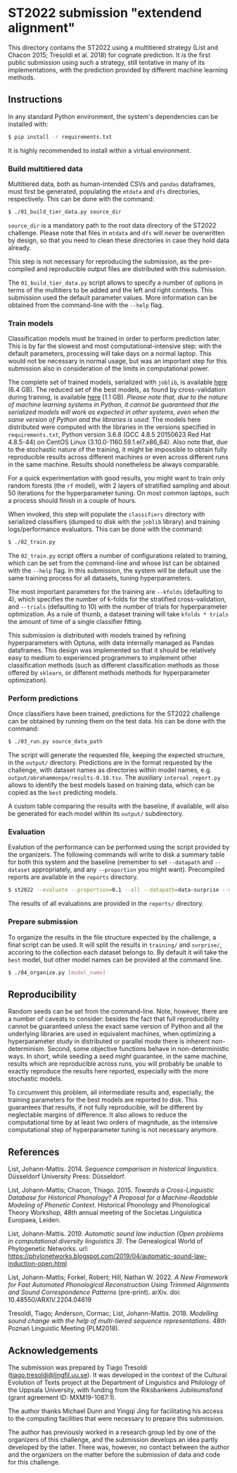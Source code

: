 # ST2022 submission "extendend alignment"

This directory contains the ST2022 using a multitiered strategy (List and Chacon 2015; Tresoldi et al. 2018)
for cognate prediction. It is the first public submission using such a strategy,
still tentative in many of its implementations, with the prediction provided by different
machine learning methods.

## Instructions

In any standard Python environment, the system's dependencies can be installed with:

```bash
$ pip install -r requirements.txt
```

It is highly recommended to install within a virtual environment.

### Build multitiered data

Multitiered data, both as human-intended CSVs and `pandas` dataframes, must first be generated,
populating the `mtdata` and `dfs` directories, respectively. This can be done with the command:

```bash
$ ./01_build_tier_data.py source_dir
```

`source_dir` is a mandatory path to the root data directory of the ST2022 challenge. Please
note that files in `mtdata` and `dfs` will *never* be overwritten by design, so that you
need to clean these directories in case they hold data already.

This step is not necessary for reproducing the submission, as the pre-compiled and reproducible
output files are distributed with this submission.

The `01_build_tier_data.py` script allows to specify a number of options in terms of the multitiers
to be added and the left and right contexts. This submission used the default parameter values.
More information can be obtained from the command-line with the `--help` flag.

### Train models

Classification models must be trained in order to perform prediction later. This is by far
the slowest and most computational-intensive step: with the default parameters,
processing will take days on a normal laptop. This would not be necessary in normal
usage, but was an important step for this submission also in consideration of
the limits in computational power.

The complete set of trained models, serialized with `joblib`, is available
[here](https://uppsala.box.com/s/r9e8ag12dvpc6q24ufv06fis5v1bappy) (6.4 GB). The reduced set of the best models, as found by cross-validation
during training, is available [here](https://uppsala.box.com/s/tukf6gbpzqyl89hz6dznvbfxfk5ywl33) (1.1 GB). *Please note that, due to the
nature of machine learning systems in Python, it cannot be guaranteed that
the serialized models will work as expected in other systems, even when
the same version of Python and the libraries is used.*
The models here distributed were computed with the libraries in the versions specified
in `requirements.txt`, Python version 3.6.8 (GCC 4.8.5 20150623 Red Hat 4.8.5-44)
on CentOS Linux (3.10.0-1160.59.1.el7.x86\_64).
Also note that, due to the stochastic nature of the training, it might be impossible to obtain
fully reproducible results across different machines or even across different runs in
the same machine. Results should nonetheless be always comparable.

For a quick experimentation with good results, you might want to train only random
forests (the `rf` model), with 2 layers of stratified sampling and about 50
iterations for the hyperparameter tuning. On most common laptops, such a process should
finish in a couple of hours.

When invoked, this step will populate the `classifiers`
directory with serialized classifiers (dumped to disk with the `joblib` library) and
training logs/performance evaluators. This can be done with the command:

```bash
$ ./02_train.py
```

The `02_train.py` script offers a number of configurations related to training, which can be
set from the command-line and whose list can be obtained with the `--help` flag. In this
submission, the system will be default use the same training process for all
datasets, tuning hyperparameters.

The most important parameters for the training are `--kfolds` (defaulting to 4), which
specifies the number of k-folds for the stratified cross-validation, and
`--trials` (defaulting to 10) with the number of trials for hyperparameter optimization.
As a rule of thumb, a dataset training will take `kfolds * trials` the amount of time
of a single classifier fitting.

This submission is distributed with models trained by refining hyperparameters with Optuna,
with data internally managed as Pandas dataframes.
This design was implemented so that it should be relatively easy to medium to experienced
programmers to implement other classification methods (such as different classification
methods as those offered by `sklearn`, or different methods methods for hyperparameter
optimization).

### Perform predictions

Once classifiers have been trained, predictions for the ST2022 challenge can be
obtained by running them on the test data. his can be done with the command:

```bash
$ ./03_run.py source_data_path
```

The script will generate the requested file, keeping the expected structure, in
the `output/` directory. Predictions are in the format requested by the challenge,
with dataset names as directories within model names, e.g.
`output/abrahammonpa/results-0.10.tsv`. The auxiliary `internal_report.py`
allows to identify the best models based on training data, which can be
copied as the `best` predicting models. 

A custom table comparing the results with the baseline,
if available, will also be generated for each model within its `output/`
subdirectory.

### Evaluation

Evalution of the performance can be performed using the script provided by the
organizers. The following commands will write to disk a summary table for both this
system and the baseline (remember to set `--datapath` and `--dataset` appropriately,
and any `--proportion` you might want). Precompiled reports are available in
the `reports` directory.

```bash
$ st2022 --evaluate --proportion=0.1 --all --datapath=data-surprise --datasets=datasets-surprise.json --test-path=output/best
```

The results of all evaluations are provided in the `reports/` directory.

### Prepare submission

To organize the results in the file structure expected by the challenge,
a final script can be used. It will split the results in `training/` and `surprise/`,
accoring to the collection each dataset belongs to. By default it will
take the `best` model, but other model names can be provided at the command line.

```bash
$ ./04_organize.py [model_name]
```

## Reproducibility

Random seeds can be set from the command-line. Note, however, there are a number of caveats to consider:
besides the fact that full reproducibility cannot be guaranteed unless the exact same version of Python and
all the underlying libraries are used in equivalent machines, when optimizing a hyperparameter study in distributed
or parallel mode there is inherent non-determinism. Second, some objective functions behave in non-deterministic
ways. In short, while seeding a seed *might* guarantee, in the same machine, results which are reproducible across
runs, you will probably be unable to exactly reproduce the results here reported, especially
with the more stochastic models.

To circumvent this problem, all intermediate results and, especially, the training parameters for the best models
are reported to disk. This guarantees that results, if not fully reproducible, will be different by neglectable
margins of difference. It also allows to reduce the computational time by at least two orders of
magnitude, as the intensive computational step of hyperparameter tuning is not necessary anymore.

## References

List, Johann-Mattis. 2014. *Sequence comparison in historical linguistics*. Düsseldorf University Press: Düsseldorf. 

List, Johann-Mattis; Chacon, Thiago. 2015. *Towards a Cross-Linguistic Database for Historical Phonology? A Proposal
for a Machine-Readable Modeling of Phonetic Context*. Historical Phonology and Phonological Theory Workshop,
48th annual meeting of the Societas Linguistica Europaea, Leiden. 

List, Johann-Mattis. 2019. *Automatic sound law induction (Open problems in computational diversity linguistics 3)*. The Genealogical World of Phylogenetic Networks. url: https://phylonetworks.blogspot.com/2019/04/automatic-sound-law-induction-open.html

List, Johann-Mattis; Forkel, Robert; Hill, Nathan W. 2022. *A New Framework for Fast Automated Phonological Reconstruction Using Trimmed Alignments and Sound Correspondence Patterns* (pre-print). arXiv. doi: 10.48550/ARXIV.2204.04619

Tresoldi, Tiago; Anderson, Cormac; List, Johann-Mattis. 2018. *Modelling sound change with the help of multi-tiered
sequence representations*. 48th Poznań Linguistic Meeting (PLM2018).


## Acknowledgements

The submission was prepared by Tiago Tresoldi (tiago.tresoldi@lingfil.uu.se). It was developed in the context of
the Cultural Evolution of Texts project at the Department of Linguistics and Philology of the Uppsala
University, with funding from the Riksbankens Jubileumsfond
(grant agreement ID: MXM19-1087:1).

The author thanks Michael Dunn and Yingqi Jing for facilitating his access to the computing facilities that
were necessary to prepare this submission.

The author has previously worked in a research group led by one of the organizers of this challenge, and the
submission develops an idea partly developed by the latter. There was, however, no contact between the author and
the organizers on the matter before the submission of data and code for this challenge.
